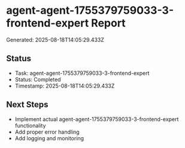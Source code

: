 # agent-agent-1755379759033-3-frontend-expert Report

Generated: 2025-08-18T14:05:29.433Z

## Status
- Task: agent-agent-1755379759033-3-frontend-expert
- Status: Completed
- Timestamp: 2025-08-18T14:05:29.433Z

## Next Steps
- Implement actual agent-agent-1755379759033-3-frontend-expert functionality
- Add proper error handling
- Add logging and monitoring
